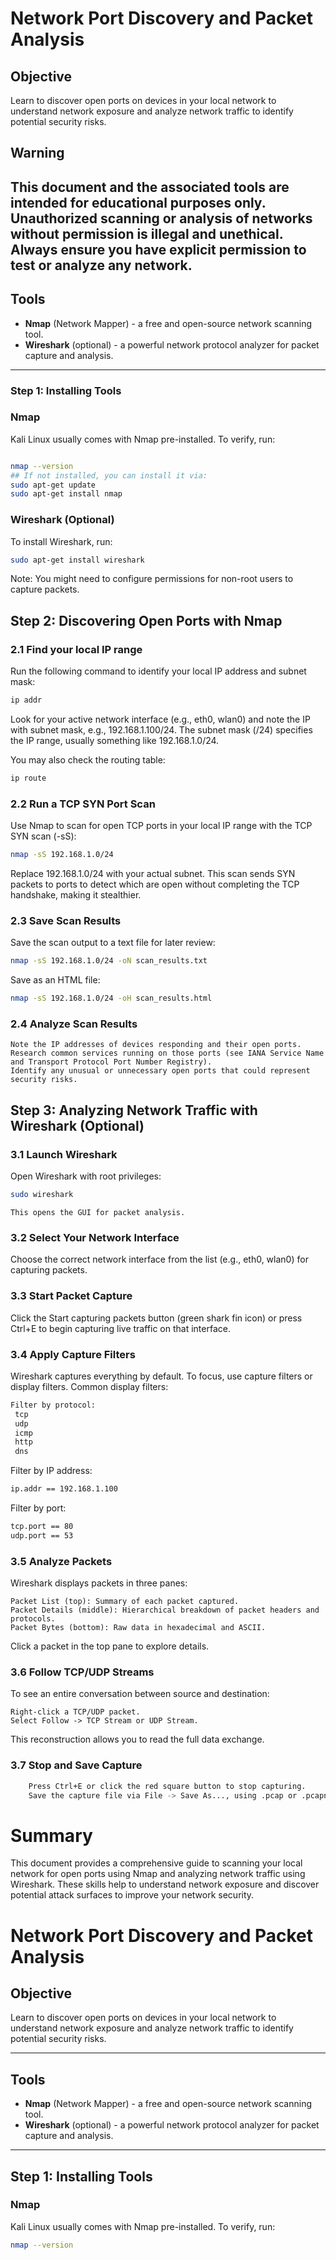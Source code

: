 # Network Port Discovery and Packet Analysis

## Objective  
Learn to discover open ports on devices in your local network to understand network exposure and analyze network traffic to identify potential security risks.

## Warning  
This document and the associated tools are intended for educational purposes only.
Unauthorized scanning or analysis of networks without permission is illegal and unethical. Always ensure you have explicit permission to test or analyze any network.
---

## Tools  
- **Nmap** (Network Mapper) - a free and open-source network scanning tool.  
- **Wireshark** (optional) - a powerful network protocol analyzer for packet capture and analysis.  

----
### Step 1: Installing Tools
### Nmap  

Kali Linux usually comes with Nmap pre-installed. To verify, run:  

```bash

nmap --version
## If not installed, you can install it via:
sudo apt-get update
sudo apt-get install nmap
````

### Wireshark (Optional)
To install Wireshark, run:
````bash
sudo apt-get install wireshark
````
Note: You might need to configure permissions for non-root users to capture packets.

## Step 2: Discovering Open Ports with Nmap

### 2.1 Find your local IP range

Run the following command to identify your local IP address and subnet mask:
````bash
ip addr
````
Look for your active network interface (e.g., eth0, wlan0) and note the IP with subnet mask, e.g., 192.168.1.100/24. The subnet mask (/24) specifies the IP range, usually something like 192.168.1.0/24.

You may also check the routing table:
````bash
ip route
````

### 2.2 Run a TCP SYN Port Scan

Use Nmap to scan for open TCP ports in your local IP range with the TCP SYN scan (-sS):
````bash
nmap -sS 192.168.1.0/24
````
Replace 192.168.1.0/24 with your actual subnet.
This scan sends SYN packets to ports to detect which are open without completing the TCP handshake, making it stealthier.

### 2.3 Save Scan Results
Save the scan output to a text file for later review:
````bash
nmap -sS 192.168.1.0/24 -oN scan_results.txt
````

Save as an HTML file:
````bash
nmap -sS 192.168.1.0/24 -oH scan_results.html
````

### 2.4 Analyze Scan Results

    Note the IP addresses of devices responding and their open ports.
    Research common services running on those ports (see IANA Service Name and Transport Protocol Port Number Registry).
    Identify any unusual or unnecessary open ports that could represent security risks.

## Step 3: Analyzing Network Traffic with Wireshark (Optional)

### 3.1 Launch Wireshark

Open Wireshark with root privileges:
````bash
sudo wireshark
````

````This opens the GUI for packet analysis.````

### 3.2 Select Your Network Interface
Choose the correct network interface from the list (e.g., eth0, wlan0) for capturing packets.

### 3.3 Start Packet Capture
Click the Start capturing packets button (green shark fin icon) or press Ctrl+E to begin capturing live traffic on that interface.

### 3.4 Apply Capture Filters
Wireshark captures everything by default. To focus, use capture filters or display filters.
Common display filters:

   ````bash
 Filter by protocol:
    tcp
    udp
    icmp
    http
    dns
````
Filter by IP address:
````bash
ip.addr == 192.168.1.100
````
Filter by port:
````bash
tcp.port == 80
udp.port == 53
````

### 3.5 Analyze Packets

Wireshark displays packets in three panes:

    Packet List (top): Summary of each packet captured.
    Packet Details (middle): Hierarchical breakdown of packet headers and protocols.
    Packet Bytes (bottom): Raw data in hexadecimal and ASCII.

Click a packet in the top pane to explore details.

### 3.6 Follow TCP/UDP Streams

To see an entire conversation between source and destination:

    Right-click a TCP/UDP packet.
    Select Follow -> TCP Stream or UDP Stream.

This reconstruction allows you to read the full data exchange.

### 3.7 Stop and Save Capture
````bash 
    Press Ctrl+E or click the red square button to stop capturing.
    Save the capture file via File -> Save As..., using .pcap or .pcapng format for later analysis.
````

# Summary
This document provides a comprehensive guide to scanning your local network for open ports using Nmap and analyzing network traffic using Wireshark. 
These skills help to understand network exposure and discover potential attack surfaces to improve your network security.




# Network Port Discovery and Packet Analysis



## Objective  
Learn to discover open ports on devices in your local network to understand network exposure and analyze network traffic to identify potential security risks.

---

## Tools  
- **Nmap** (Network Mapper) - a free and open-source network scanning tool.  
- **Wireshark** (optional) - a powerful network protocol analyzer for packet capture and analysis.  

---

## Step 1: Installing Tools

### Nmap  
Kali Linux usually comes with Nmap pre-installed. To verify, run:  
```bash
nmap --version
    
